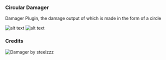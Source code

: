 ### Circular Damager

Damager Plugin, the damage output of which is made in the form of a circle

![alt text](https://github.com/mrglaster/My-AmxModX-Plugins/blob/main/Half-Life/Fun/CircularDamager/readme_images/img1.png)
![alt text](https://github.com/mrglaster/My-AmxModX-Plugins/blob/main/Half-Life/Fun/CircularDamager/readme_images/img2.png)

### Credits
![Damager by steelzzz](https://dev-cs.ru/resources/683/) 
